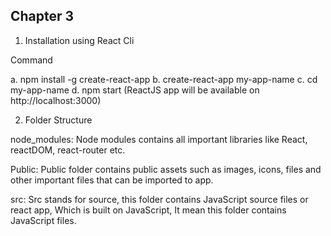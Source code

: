 ## Chapter 3 

1. Installation using React Cli

Command

a. npm install -g create-react-app
b. create-react-app my-app-name
c. cd my-app-name
d. npm start (ReactJS app will be available on http://localhost:3000)

2. Folder Structure

node_modules: Node modules contains all important libraries like React, reactDOM, react-router etc.

Public: Public folder contains public assets such as images, icons, files and other important files that can
be imported to app.

src: Src stands for source, this folder contains JavaScript source files or react app, Which is built on
JavaScript, It mean this folder contains JavaScript files.